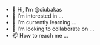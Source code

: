 - 👋 Hi, I’m @ciubakas
- 👀 I’m interested in ...
- 🌱 I’m currently learning ...
- 💞️ I’m looking to collaborate on ...
- 📫 How to reach me ...

<!---
ciubakas/ciubakas is a ✨ special ✨ repository because its `README.md` (this file) appears on your GitHub profile.
You can click the Preview link to take a look at your changes.
--->
